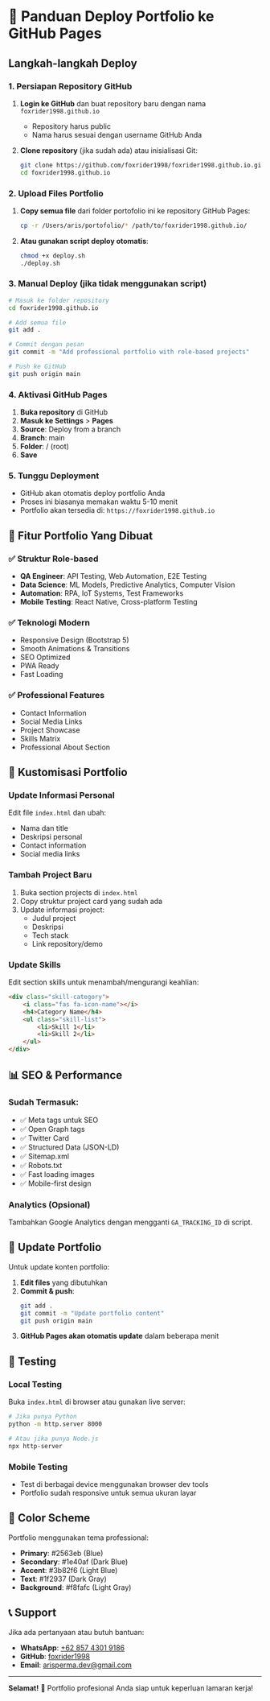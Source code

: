# 🚀 Panduan Deploy Portfolio ke GitHub Pages

## Langkah-langkah Deploy

### 1. Persiapan Repository GitHub

1. **Login ke GitHub** dan buat repository baru dengan nama `foxrider1998.github.io`
   - Repository harus public
   - Nama harus sesuai dengan username GitHub Anda

2. **Clone repository** (jika sudah ada) atau inisialisasi Git:
   ```bash
   git clone https://github.com/foxrider1998/foxrider1998.github.io.git
   cd foxrider1998.github.io
   ```

### 2. Upload Files Portfolio

1. **Copy semua file** dari folder portofolio ini ke repository GitHub Pages:
   ```bash
   cp -r /Users/aris/portofolio/* /path/to/foxrider1998.github.io/
   ```

2. **Atau gunakan script deploy otomatis**:
   ```bash
   chmod +x deploy.sh
   ./deploy.sh
   ```

### 3. Manual Deploy (jika tidak menggunakan script)

```bash
# Masuk ke folder repository
cd foxrider1998.github.io

# Add semua file
git add .

# Commit dengan pesan
git commit -m "Add professional portfolio with role-based projects"

# Push ke GitHub
git push origin main
```

### 4. Aktivasi GitHub Pages

1. **Buka repository** di GitHub
2. **Masuk ke Settings** > **Pages**
3. **Source**: Deploy from a branch
4. **Branch**: main
5. **Folder**: / (root)
6. **Save**

### 5. Tunggu Deployment

- GitHub akan otomatis deploy portfolio Anda
- Proses ini biasanya memakan waktu 5-10 menit
- Portfolio akan tersedia di: `https://foxrider1998.github.io`

## 🎯 Fitur Portfolio Yang Dibuat

### ✅ Struktur Role-based
- **QA Engineer**: API Testing, Web Automation, E2E Testing
- **Data Science**: ML Models, Predictive Analytics, Computer Vision
- **Automation**: RPA, IoT Systems, Test Frameworks
- **Mobile Testing**: React Native, Cross-platform Testing

### ✅ Teknologi Modern
- Responsive Design (Bootstrap 5)
- Smooth Animations & Transitions
- SEO Optimized
- PWA Ready
- Fast Loading

### ✅ Professional Features
- Contact Information
- Social Media Links
- Project Showcase
- Skills Matrix
- Professional About Section

## 🔧 Kustomisasi Portfolio

### Update Informasi Personal
Edit file `index.html` dan ubah:
- Nama dan title
- Deskripsi personal
- Contact information
- Social media links

### Tambah Project Baru
1. Buka section projects di `index.html`
2. Copy struktur project card yang sudah ada
3. Update informasi project:
   - Judul project
   - Deskripsi
   - Tech stack
   - Link repository/demo

### Update Skills
Edit section skills untuk menambah/mengurangi keahlian:
```html
<div class="skill-category">
    <i class="fas fa-icon-name"></i>
    <h4>Category Name</h4>
    <ul class="skill-list">
        <li>Skill 1</li>
        <li>Skill 2</li>
    </ul>
</div>
```

## 📊 SEO & Performance

### Sudah Termasuk:
- ✅ Meta tags untuk SEO
- ✅ Open Graph tags
- ✅ Twitter Card
- ✅ Structured Data (JSON-LD)
- ✅ Sitemap.xml
- ✅ Robots.txt
- ✅ Fast loading images
- ✅ Mobile-first design

### Analytics (Opsional)
Tambahkan Google Analytics dengan mengganti `GA_TRACKING_ID` di script.

## 🔄 Update Portfolio

Untuk update konten portfolio:

1. **Edit files** yang dibutuhkan
2. **Commit & push**:
   ```bash
   git add .
   git commit -m "Update portfolio content"
   git push origin main
   ```
3. **GitHub Pages akan otomatis update** dalam beberapa menit

## 📱 Testing

### Local Testing
Buka `index.html` di browser atau gunakan live server:
```bash
# Jika punya Python
python -m http.server 8000

# Atau jika punya Node.js
npx http-server
```

### Mobile Testing
- Test di berbagai device menggunakan browser dev tools
- Portfolio sudah responsive untuk semua ukuran layar

## 🎨 Color Scheme

Portfolio menggunakan tema professional:
- **Primary**: #2563eb (Blue)
- **Secondary**: #1e40af (Dark Blue)
- **Accent**: #3b82f6 (Light Blue)
- **Text**: #1f2937 (Dark Gray)
- **Background**: #f8fafc (Light Gray)

## 📞 Support

Jika ada pertanyaan atau butuh bantuan:
- **WhatsApp**: [+62 857 4301 9186](https://api.whatsapp.com/send?phone=6285743019186&text=Hello%20Aris!)
- **GitHub**: [foxrider1998](https://github.com/foxrider1998)
- **Email**: arisperma.dev@gmail.com

---

**Selamat!** 🎉 Portfolio profesional Anda siap untuk keperluan lamaran kerja!
